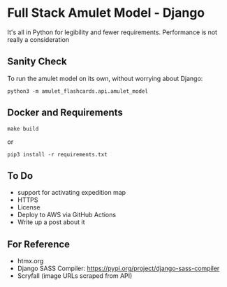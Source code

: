# Full Stack Amulet Model - Django

It's all in Python for legibility and fewer requirements. Performance is not really a consideration

## Sanity Check

To run the amulet model on its own, without worrying about Django:
```
python3 -m amulet_flashcards.api.amulet_model
```


## Docker and Requirements

```
make build
```

or 

```
pip3 install -r requirements.txt
```


## To Do

- support for activating expedition map
- HTTPS
- License
- Deploy to AWS via GitHub Actions
- Write up a post about it



## For Reference

- htmx.org
- Django SASS Compiler: https://pypi.org/project/django-sass-compiler
- Scryfall (image URLs scraped from API)
